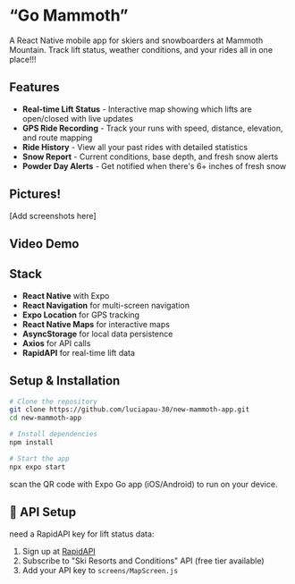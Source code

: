 # “Go Mammoth” 

A React Native mobile app for skiers and snowboarders at Mammoth Mountain. Track lift status, weather conditions, and your rides all in one place!!!

##  Features

- **Real-time Lift Status** - Interactive map showing which lifts are open/closed with live updates
- **GPS Ride Recording** - Track your runs with speed, distance, elevation, and route mapping
- **Ride History** - View all your past rides with detailed statistics
- **Snow Report** - Current conditions, base depth, and fresh snow alerts
- **Powder Day Alerts** - Get notified when there's 6+ inches of fresh snow

## Pictures! 
[Add screenshots here]

## Video Demo



## Stack

- **React Native** with Expo
- **React Navigation** for multi-screen navigation
- **Expo Location** for GPS tracking
- **React Native Maps** for interactive maps
- **AsyncStorage** for local data persistence
- **Axios** for API calls
- **RapidAPI** for real-time lift data

## Setup & Installation
```bash
# Clone the repository
git clone https://github.com/luciapau-30/new-mammoth-app.git
cd new-mammoth-app

# Install dependencies
npm install

# Start the app
npx expo start
```

scan the QR code with Expo Go app (iOS/Android) to run on your device.

## 🔑 API Setup

need a RapidAPI key for lift status data:
1. Sign up at [RapidAPI](https://rapidapi.com)
2. Subscribe to "Ski Resorts and Conditions" API (free tier available)
3. Add your API key to `screens/MapScreen.js`

